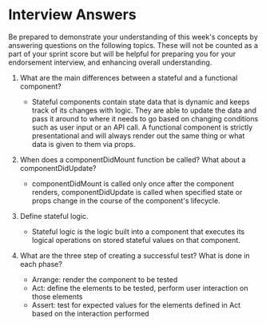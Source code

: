 # Interview Answers

Be prepared to demonstrate your understanding of this week's concepts by answering questions on the following topics. These will not be counted as a part of your sprint score but will be helpful for preparing you for your endorsement interview, and enhancing overall understanding.

1. What are the main differences between a stateful and a functional component?

   - Stateful components contain state data that is dynamic and keeps track of its changes with logic. They are able to update the data and pass it around to where it needs to go based on changing conditions such as user input or an API call. A functional component is strictly presentational and will always render out the same thing or what data is given to them via props.

2. When does a componentDidMount function be called? What about a componentDidUpdate?

   - componentDidMount is called only once after the component renders, componentDidUpdate is called when specified state or props change in the course of the component's lifecycle.

3. Define stateful logic.

   - Stateful logic is the logic built into a component that executes its logical operations on stored stateful values on that component.

4. What are the three step of creating a successful test? What is done in each phase?
   - Arrange: render the component to be tested
   - Act: define the elements to be tested, perform user interaction on those elements
   - Assert: test for expected values for the elements defined in Act based on the interaction performed
